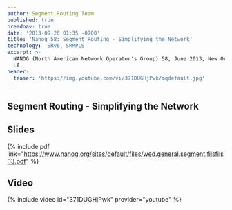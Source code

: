 ```yaml
---
author: Segment Routing Team
published: true
breadnav: true
date: '2013-09-26 01:35 -0700'
title: 'Nanog 58: Segment Routing - Simplifying the Network'
technology: 'SRv6, SRMPLS'
excerpt: >-
  NANOG (North American Network Operator's Group) 58, June 2013, New Orleans,
  LA.
header:
  teaser: 'https://img.youtube.com/vi/371DUGHjPwk/mqdefault.jpg'
---
```


## Segment Routing - Simplifying the Network

## Slides
{% include pdf link="https://www.nanog.org/sites/default/files/wed.general.segment.filsfils.13.pdf" %}



## Video

{% include video id="371DUGHjPwk" provider="youtube" %}
